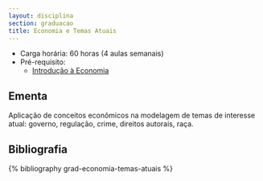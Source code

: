 ```yaml
---
layout: disciplina
section: graduacao
title: Economia e Temas Atuais
---
```


- Carga horária: 60 horas (4 aulas semanais)
- Pré-requisito: 
    - [Introdução à Economia](introducao-economia.html) 

## Ementa 

Aplicação de conceitos econômicos na modelagem de temas de interesse
atual: governo, regulação, crime, direitos autorais, raça.

## Bibliografia

{% bibliography grad-economia-temas-atuais %}
